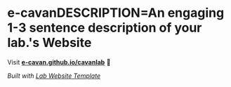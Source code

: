 
# e-cavanDESCRIPTION=An engaging 1-3 sentence description of your lab.'s Website

Visit **[e-cavan.github.io/cavanlab](https://e-cavan.github.io/cavanlab)** 🚀

_Built with [Lab Website Template](https://greene-lab.gitbook.io/lab-website-template-docs)_
